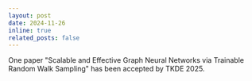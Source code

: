 ```yaml
---
layout: post
date: 2024-11-26
inline: true
related_posts: false
---
```


One paper "Scalable and Effective Graph Neural Networks via Trainable Random Walk Sampling" has been accepted by TKDE 2025.
